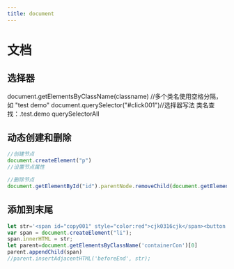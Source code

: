```yaml
--- 
title: document 
---
```

# 文档
## 选择器
document.getElementsByClassName(classname) //多个类名使用空格分隔，如 "test demo"
document.querySelector("#click001")//选择器写法 类名查找：.test.demo   querySelectorAll
## 动态创建和删除
``` js 
//创建节点
document.createElement("p")
//设置节点属性

//删除节点
document.getElementById("id").parentNode.removeChild(document.getElementById("id"));
```
## 添加到末尾
``` js
let str='<span id="copy001" style="color:red">cjk0316cjk</span><button id="click001">复制</button>'
var span = document.createElement("li");
span.innerHTML = str;
let parent=document.getElementsByClassName('containerCon')[0]
parent.appendChild(span)
//parent.insertAdjacentHTML('beforeEnd', str);
```
